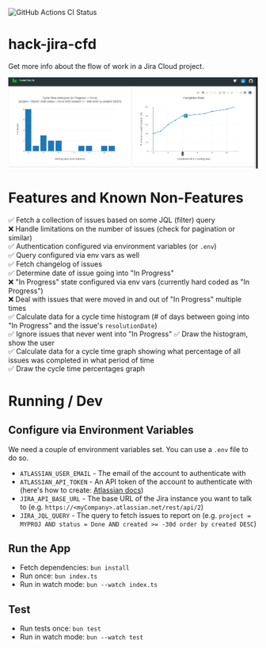 ![GitHub Actions CI Status](https://github.com/digitalservicebund/hack-jira-cfd/actions/workflows/bun.yml/badge.svg)

# hack-jira-cfd
Get more info about the flow of work in a Jira Cloud project.

![Two graphs. One showing a histogram of cycle times, the other showing the percentage of issues completed after x days](https://github.com/digitalservicebund/hack-jira-cfd/blob/main/res/screenshot.png)

# Features and Known Non-Features

✅ Fetch a collection of issues based on some JQL (filter) query<br>
❌ Handle limitations on the number of issues (check for pagination or similar) <br>
✅ Authentication configured via environment variables (or `.env`)<br>
✅ Query configured via env vars as well <br>
✅ Fetch changelog of issues <br>
✅ Determine date of issue going into "In Progress"<br>
❌ "In Progress" state configured via env vars (currently hard coded as "In Progress")<br>
❌ Deal with issues that were moved in and out of "In Progress" multiple times <br>
✅ Calculate data for a cycle time histogram (# of days between going into "In Progress" and the issue's `resolutionDate`) <br>
✅ Ignore issues that never went into "In Progress"
✅ Draw the histogram, show the user <br>
✅ Calculate data for a cycle time graph showing what percentage of all issues was completed in what period of time <br>
✅ Draw the cycle time percentages graph <br>



# Running / Dev

## Configure via Environment Variables
We need a couple of environment variables set. You can use a `.env` file to do so.
* `ATLASSIAN_USER_EMAIL` - The email of the account to authenticate with
* `ATLASSIAN_API_TOKEN` - An API token of the account to authenticate with (here's how to create: [Atlassian docs](https://support.atlassian.com/atlassian-account/docs/manage-api-tokens-for-your-atlassian-account/))
* `JIRA_API_BASE_URL` - The base URL of the Jira instance you want to talk to (e.g. `https://<myCompany>.atlassian.net/rest/api/2`)
* `JIRA_JQL_QUERY` - The query to fetch issues to report on (e.g. `project = MYPROJ AND status = Done AND created >= -30d order by created DESC`)
## Run the App
* Fetch dependencies: `bun install`
* Run once: `bun index.ts`
* Run in watch mode: `bun --watch index.ts`

## Test
* Run tests once: `bun test`
* Run in watch mode: `bun --watch test`

